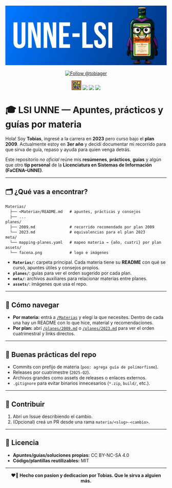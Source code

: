 <p align="center">
  <img src="./assets/banner.png" alt="banner de lsi" width="1200"/>
</p>

<p align="center">
  <a href="https://github.com/tobiager">
    <img src="https://img.shields.io/github/followers/tobiager?label=Follow%20@tobiager&style=social" alt="Follow @tobiager" />
  </a>
</p>

<p align="center">
    <img src="./assets/facena.png" alt="logo de facena" width="30"/>
  <img src="https://img.shields.io/badge/Organizaci%C3%B3n-Por%20Materia-8A2BE2?style=for-the-badge"/>
  <img src="https://img.shields.io/badge/Planes-2009%20%7C%202023-4caf50?style=for-the-badge"/>
  <img src="https://img.shields.io/badge/Estado-En%20construcci%C3%B3n-orange?style=for-the-badge"/>
</p>

# 🎓 LSI UNNE — Apuntes, prácticos y guías por materia

Hola! Soy **Tobias**, ingresé a la carrera en **2023** pero curso bajo el **plan 2009**. Actualmente estoy en **3er año** y decidí documentar mi recorrido para que sirva de guía, repaso y ayuda para quien venga detrás.

Este repositorio *no oficial* reúne mis **resúmenes**, **prácticos**, **guías** y algún que otro **tip personal** de la **Licenciatura en Sistemas de Información (FaCENA–UNNE)**.

---

## 🗂️ ¿Qué vas a encontrar?

```text
Materias/
  ├── <Materia>/README.md   # apuntes, prácticas y consejos
  ├── ...
planes/
  ├── 2009.md               # recorrido recomendado por plan 2009
  └── 2023.md               # equivalencias para el plan 2023
meta/
  └── mapping-planes.yaml   # mapeo materia → {año, cuatri} por plan
assets/
  └── facena.png            # logo e imágenes
```

- **`Materias/`**: carpeta principal. Cada materia tiene su **README** con qué se cursó, apuntes útiles y consejos propios.
- **`planes/`**: guías para ver el orden sugerido por cada plan.
- **`meta/`**: archivos auxiliares para relacionar materias entre planes.
- **`assets/`**: imágenes que usa el repo.

---

## 🚀 Cómo navegar

- **Por materia:** entrá a [`/Materias`](./Materias) y elegí la que necesites. Dentro de cada una hay un README con lo que hice, material y recomendaciones.
- **Por plan:** abrí [`/planes/2009.md`](./planes/2009.md) o [`/planes/2023.md`](./planes/2023.md) para ver el orden cuatrimestral y links directos.

---

## 🧰 Buenas prácticas del repo

- Commits con prefijo de materia (`poo: agrega guía de polimorfismo`).
- Releases por cuatrimestre (`2025-Q2`).
- Archivos grandes como assets de releases o enlaces externos.
- `.gitignore` para evitar binarios innecesarios (`*.zip`, `build/`, etc.).

---

## 🧱 Contribuir

1. Abrí un Issue describiendo el cambio.
2. (Opcional) creá un PR desde una rama `materia/<slug>-<cambio>`.

---

## 📄 Licencia

- **Apuntes/guías/soluciones propias:** CC BY-NC-SA 4.0  
- **Código/plantillas reutilizables:** MIT

---

<p align="center"><b>❤️🐔 Hecho con pasion y dedicacion por Tobias. Que le sirva a alguien más.</b></p>
